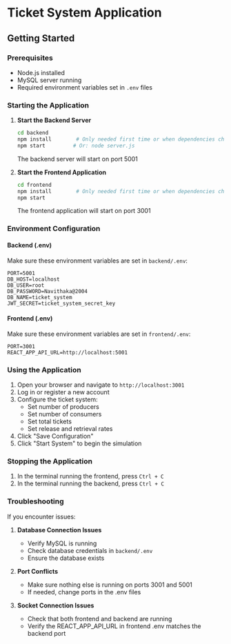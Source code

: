 # Ticket System Application

## Getting Started

### Prerequisites
- Node.js installed
- MySQL server running
- Required environment variables set in `.env` files

### Starting the Application

1. **Start the Backend Server**
   ```bash
   cd backend
   npm install        # Only needed first time or when dependencies change
   npm start         # Or: node server.js
   ```
   The backend server will start on port 5001

2. **Start the Frontend Application**
   ```bash
   cd frontend
   npm install        # Only needed first time or when dependencies change
   npm start
   ```
   The frontend application will start on port 3001

### Environment Configuration

#### Backend (.env)
Make sure these environment variables are set in `backend/.env`:
```
PORT=5001
DB_HOST=localhost
DB_USER=root
DB_PASSWORD=Navithaka@2004
DB_NAME=ticket_system
JWT_SECRET=ticket_system_secret_key
```

#### Frontend (.env)
Make sure these environment variables are set in `frontend/.env`:
```
PORT=3001
REACT_APP_API_URL=http://localhost:5001
```

### Using the Application

1. Open your browser and navigate to `http://localhost:3001`
2. Log in or register a new account
3. Configure the ticket system:
   - Set number of producers
   - Set number of consumers
   - Set total tickets
   - Set release and retrieval rates
4. Click "Save Configuration"
5. Click "Start System" to begin the simulation

### Stopping the Application

1. In the terminal running the frontend, press `Ctrl + C`
2. In the terminal running the backend, press `Ctrl + C`

### Troubleshooting

If you encounter issues:

1. **Database Connection Issues**
   - Verify MySQL is running
   - Check database credentials in `backend/.env`
   - Ensure the database exists

2. **Port Conflicts**
   - Make sure nothing else is running on ports 3001 and 5001
   - If needed, change ports in the .env files

3. **Socket Connection Issues**
   - Check that both frontend and backend are running
   - Verify the REACT_APP_API_URL in frontend .env matches the backend port
